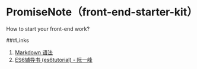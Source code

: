 # PromiseNote（front-end-starter-kit）

How to start your front-end work?

###Links

1. [Markdown 语法](https://guides.github.com/features/mastering-markdown/)
2. [ES6辅导书 (es6tutorial) - 阮一峰](https://github.com/ruanyf/es6tutorial)


